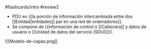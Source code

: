 #flashcards/intro 
#review2 

- PDU es {{la porción de información intercambiada entre dos [[Entidad|entidades]] par en una red de ordenadores}}.
- Se compone de {{información de control o [[Cabecera]] y datos de usuario o [[Unidad de datos del servicio (SDU)]]}}.

![[Modelo-de-capas.png]]